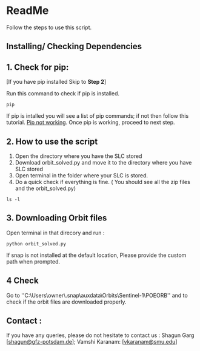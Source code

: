 # ReadMe 

Follow the steps to use this script.

##  Installing/ Checking Dependencies

## 1. Check for pip: ### 
 [If you have pip installed Skip to **Step 2**] 


Run this command to check if pip is installed.
```
pip 
```
If pip is intalled you will see a list of pip commands; if not then follow this tutorial. [Pip not working](https://appuals.com/fix-pip-is-not-recognized-as-an-internal-or-external-command/). Once pip is working, proceed to next step. 



## 2.  How to use the script 
1) Open the directory where you have the SLC stored 
2) Download orbit_solved.py and move it to the directory where you have SLC stored 
3) Open terminal in the folder where your SLC is stored. 
4) Do a quick check if everything is fine. ( You should see all the zip files and the orbit_solved.py)

```
ls -l
```
## 3. Downloading Orbit  files
Open terminal in that direcory and run : 
```
python orbit_solved.py
```

If snap is not installed at the default location, Please provide the custom path when prompted.


## 4 Check 
Go to ''C:\Users\owner\\.snap\auxdata\Orbits\Sentinel-1\POEORB''  and to check if the orbit files are downloaded properly. 
## Contact :  
If you have any queries, please do not hesitate to contact us : Shagun Garg [shagun@gfz-potsdam.de]; Vamshi Karanam: [vkaranam@smu.edu]